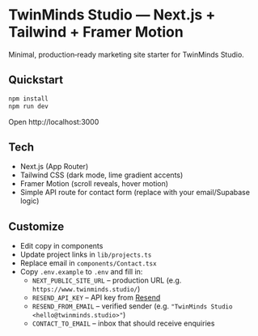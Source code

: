 # TwinMinds Studio — Next.js + Tailwind + Framer Motion

Minimal, production‑ready marketing site starter for TwinMinds Studio.

## Quickstart
```bash
npm install
npm run dev
```
Open http://localhost:3000

## Tech
- Next.js (App Router)
- Tailwind CSS (dark mode, lime gradient accents)
- Framer Motion (scroll reveals, hover motion)
- Simple API route for contact form (replace with your email/Supabase logic)

## Customize
- Edit copy in components
- Update project links in `lib/projects.ts`
- Replace email in `components/Contact.tsx`
- Copy `.env.example` to `.env` and fill in:
  - `NEXT_PUBLIC_SITE_URL` – production URL (e.g. `https://www.twinminds.studio/`)
  - `RESEND_API_KEY` – API key from [Resend](https://resend.com)
  - `RESEND_FROM_EMAIL` – verified sender (e.g. `"TwinMinds Studio <hello@twinminds.studio>"`)
  - `CONTACT_TO_EMAIL` – inbox that should receive enquiries
